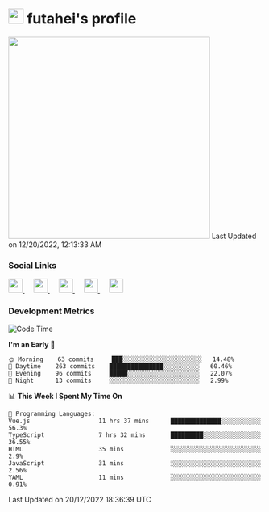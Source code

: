 <h1><img src="https://fonts.gstatic.com/s/e/notoemoji/latest/1f914/512.gif" width="30"/> futahei's profile</h1>
<!--START_SECTION:lapras-card-->
<a href="https://lapras.com/public/M9NU3UQ" target="_blank" rel="noopener noreferrer"><img src="https://lapras-card-generator.vercel.app/api/svg?e=3.42&b=3.57&i=3.17&b1=%23232323&b2=%236d6d6d&i1=%23212121&i2=%23818181&l=ja" width="400" ></a>  
Last Updated on 12/20/2022, 12:13:33 AM
<!--END_SECTION:lapras-card-->

<h3>Social Links</h3>
<p>
  <a href= "https://github.com/futahei">
    <img src="https://img.icons8.com/ios-filled/50/000000/github.svg" width="28px"/>
  </a>
  &emsp;
  <a href= "https://www.youtube.com/channel/UC6cSz5FoLd8ib7Qnncyj-eg">
    <img src="https://img.icons8.com/ios-filled/50/000000/youtube.svg" width="28px"/>
  </a>
  &emsp;
  <a href= "https://twitter.com/kohei_fttk">
    <img src="https://img.icons8.com/ios-filled/50/000000/twitter.svg" width="28px"/>
  </a>
  &emsp;
  <a href= "https://keybase.io/futahei">
    <img src="https://img.icons8.com/ios-filled/50/000000/keybase2.svg" width="28px"/>
  </a>
  &emsp;
  <a href="mailto:kohei_f@cynack.com">
    <img src="https://img.icons8.com/ios-filled/50/000000/email.png" width="28px"/>
  </a>
</p>

<h3>Development Metrics</h3>

<!--START_SECTION:waka-->
![Code Time](http://img.shields.io/badge/Code%20Time-1%2C015%20hrs%2016%20mins-blue)

**I'm an Early 🐤** 

```text
🌞 Morning    63 commits     ███░░░░░░░░░░░░░░░░░░░░░░   14.48% 
🌆 Daytime    263 commits    ███████████████░░░░░░░░░░   60.46% 
🌃 Evening    96 commits     █████░░░░░░░░░░░░░░░░░░░░   22.07% 
🌙 Night      13 commits     ░░░░░░░░░░░░░░░░░░░░░░░░░   2.99%

```


📊 **This Week I Spent My Time On** 

```text
💬 Programming Languages: 
Vue.js                   11 hrs 37 mins      ██████████████░░░░░░░░░░░   56.3% 
TypeScript               7 hrs 32 mins       █████████░░░░░░░░░░░░░░░░   36.55% 
HTML                     35 mins             ░░░░░░░░░░░░░░░░░░░░░░░░░   2.9% 
JavaScript               31 mins             ░░░░░░░░░░░░░░░░░░░░░░░░░   2.56% 
YAML                     11 mins             ░░░░░░░░░░░░░░░░░░░░░░░░░   0.91%

```


 Last Updated on 20/12/2022 18:36:39 UTC
<!--END_SECTION:waka-->
